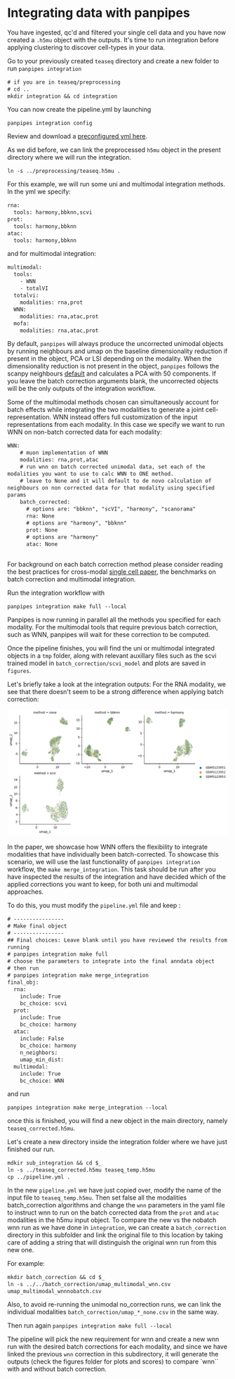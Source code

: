 # Integrating data with panpipes

You have ingested, qc'd and filtered your single cell data and you have now created a `.h5mu` object with the outputs.
It's time to run integration before applying clustering to discover cell-types in your data.

Go to your previously created `teaseq` directory and create a new folder to run `panpipes integration`

```
# if you are in teaseq/preprocessing
# cd ..
mkdir integration && cd integration
```
You can now create the pipeline.yml by launching 

```
panpipes integration config
```

Review and download a [preconfigured yml here](pipeline_yml.md).

As we did before, we can link the preprocessed `h5mu` object in the present directory where we will run the integration.

```
ln -s ../preprocessing/teaseq.h5mu .
```

For this example, we will run some uni and multimodal integration methods. 
In the yml we specify:

```
rna:
  tools: harmony,bbknn,scvi
prot:
  tools: harmony,bbknn
atac: 
  tools: harmony,bbknn
```

and for multimodal integration:
```
multimodal:
  tools:
    - WNN
    - totalVI
  totalvi:
    modalities: rna,prot
  WNN: 
    modalities: rna,atac,prot 
  mofa: 
    modalities: rna,atac,prot

```
By default, `panpipes` will always produce the uncorrected unimodal objects by running neighbours and umap on the baseline dimensionality reduction if present in the object, PCA or LSI depending on the modality. 
When the dimensionality reduction is not present in the object, `panpipes` follows the scanpy neighbours [default](https://github.com/scverse/scanpy/blob/master/scanpy/tools/_utils.py#L28) and calculates a PCA with 50 components. 
If you leave the batch correction arguments blank, the uncorrected objects will be the only outputs of the integration workflow.

Some of the multimodal methods chosen can simultaneously account for batch effects while integrating the two modalities to generate a joint cell-representation. WNN instead offers full customization of the input representations from each modality. In this case we specify we want to run WNN on non-batch corrected data for each modality:

```
WNN:
    # muon implementation of WNN 
    modalities: rna,prot,atac 
    # run wnn on batch corrected unimodal data, set each of the modalities you want to use to calc WNN to ONE method.
    # leave to None and it will default to de novo calculation of neighbours on non corrected data for that modality using specified params 
    batch_corrected:
      # options are: "bbknn", "scVI", "harmony", "scanorama"
      rna: None
      # options are "harmony", "bbknn"
      prot: None
      # options are "harmony"
      atac: None 
  
```

For background on each batch correction method please consider reading the best practices for cross-modal [single cell paper](https://github.com/scverse/scanpy/blob/master/scanpy/tools/_utils.py#L28), the benchmarks on batch correction and multimodal integration.

Run the integration workflow with 

```
panpipes integration make full --local
```

Panpipes is now running in parallel all the methods you specified for each modality. For the multimodal tools that require previous batch correction, such as WNN, panpipes will wait for these correction to be computed.

Once the pipeline finishes, you will find the uni or multimodal integrated objects in a `tmp` folder, along with relevant auxillary files such as the scvi trained model in `batch_correction/scvi_model` and plots are saved in `figures`.

Let's briefly take a look at the integration outputs:
For the RNA modality, we see that there doesn't seem to be a strong difference when applying batch correction:


<img src="https://github.com/DendrouLab/panpipes-tutorials/blob/main/docs/uni_multi_integration/figures/rna/umap_method_rna:dataset.png?raw=true" alt="img1" >

In the paper, we showcase how WNN offers the flexibility to integrate modalities that have individually been batch-corrected.
To showcase this scenario, we will use the last functionality of `panpipes integration` workflow, the `make merge_integration`. This task should be run after you have inspected the results of the integration and have decided which of the applied corrections you want to keep, for both uni and multimodal approaches.

To do this, you must modify the `pipeline.yml` file and keep :

```
# ----------------
# Make final object
# ----------------
## Final choices: Leave blank until you have reviewed the results from running
# panpipes integration make full
# choose the parameters to integrate into the final anndata object
# then run
# panpipes integration make merge_integration
final_obj:
  rna:
    include: True
    bc_choice: scvi
  prot:
    include: True
    bc_choice: harmony
  atac:
    include: False
    bc_choice: harmony
    n_neighbors:
    umap_min_dist:
  multimodal:
    include: True
    bc_choice: WNN

```
and run 
```
panpipes integration make merge_integration --local
```

once this is finished, you will find a new object in the main directory, namely `teaseq_corrected.h5mu`.

Let's create a new directory inside the integration folder where we have just finished our run.

```
mdkir sub_integration && cd $_
ln -s ../teaseq_corrected.h5mu teaseq_temp.h5mu
cp ../pipeline.yml .
```

In the new `pipeline.yml` we have just copied over, modify the name of the input file to `teaseq_temp.h5mu`. 
Then set false all the modalities batch_correction algorithms and change the `wnn` parameters in the yaml file to instruct wnn to run on the batch corrected data from the `prot` and `atac` modalities in the h5mu input object.
To compare the new vs the nobatch wnn run as we have done in `integration`, we can create a `batch_correction` directory in this subfolder and link the original file to this location by taking care of adding a string that will distinguish the original wnn run from this new one.

For example: 


```
mkdir batch_correction && cd $_
ln -s ../../batch_correction/umap_multimodal_wnn.csv umap_multimodal_wnnnobatch.csv
```

Also, to avoid re-running the unimodal no_correction runs, we can link the individual modalities `batch_correction/umap_*_none.csv` in the same way.

Then run again `panpipes integration make full --local`

The pipeline will pick the new requirement for wnn and create a new wnn run with the desired batch corrections for each modality, and since we have linked the previous `wnn` correction in this subdirectory, it will generate the outputs (check the figures folder for plots and scores) to compare `wnn`` with and without batch correction.



